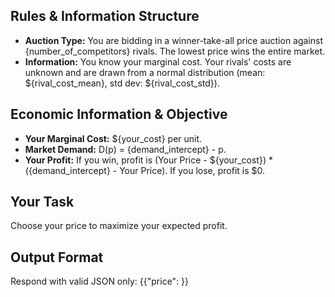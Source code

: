 ## Rules & Information Structure
- **Auction Type:** You are bidding in a winner-take-all price auction against {number_of_competitors} rivals. The lowest price wins the entire market.
- **Information:** You know your marginal cost. Your rivals' costs are unknown and are drawn from a normal distribution (mean: ${rival_cost_mean}, std dev: ${rival_cost_std}).

## Economic Information & Objective
- **Your Marginal Cost:** ${your_cost} per unit.
- **Market Demand:** D(p) = {demand_intercept} - p.
- **Your Profit:** If you win, profit is (Your Price - ${your_cost}) * ({demand_intercept} - Your Price). If you lose, profit is $0.

## Your Task
Choose your price to maximize your expected profit.

## Output Format
Respond with valid JSON only:
{{"price": <number>}}